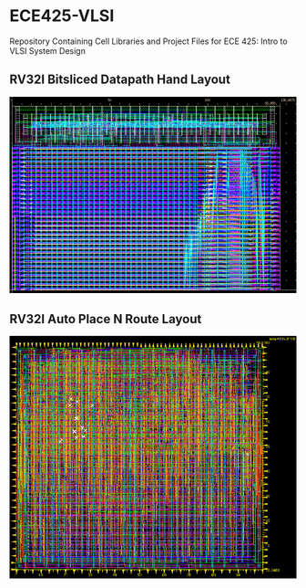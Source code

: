 # ECE425-VLSI
Repository Containing Cell Libraries and Project Files for ECE 425: Intro to VLSI System Design

## RV32I Bitsliced Datapath Hand Layout
![Hand Layout](https://github.com/Max-Y-Ma/ECE425-VLSI/blob/main/mp3/submission/control_datapath.png)

## RV32I Auto Place N Route Layout
![Auto PNR](https://github.com/Max-Y-Ma/ECE425-VLSI/blob/main/mp3/submission/cpu2.png)
